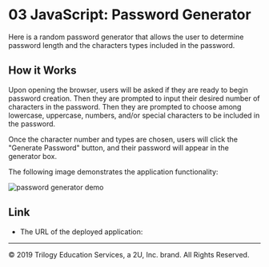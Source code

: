 # 03 JavaScript: Password Generator

Here is a random password generator that allows the user to determine password length and the characters types included in the password. 

## How it Works

Upon opening the browser, users will be asked if they are ready to begin password creation. 
Then they are prompted to input their desired number of characters in the password. 
Then they are prompted to choose among lowercase, uppercase, numbers, and/or special characters to be included in the password. 


Once the character number and types are chosen, users will click the "Generate Password" button, and their password will appear in the generator box. 

The following image demonstrates the application functionality:

![password generator demo](./Homework3/Homework-3.png)

## Link

* The URL of the deployed application: 


- - -
© 2019 Trilogy Education Services, a 2U, Inc. brand. All Rights Reserved.

